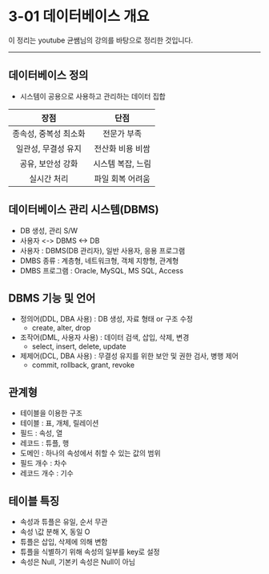 # 3-01 데이터베이스 개요

이 정리는 youtube 균쌤님의 강의를 바탕으로 정리한 것입니다.
___

## 데이터베이스 정의
- 시스템이 공용으로 사용하고 관리하는 데이터 집합  

|장점|단점|
|:-:|:-:|
|종속성, 중복성 최소화|전문가 부족
|일관성, 무결성 유지|전산화 비용 비쌈
|공유, 보안성 강화|시스템 복잡, 느림
|실시간 처리|파일 회복 어려움

## 데이터베이스 관리 시스템(DBMS)
- DB 생성, 관리 S/W
- 사용자 <-> DBMS <-> DB
- 사용자 : DBMS(DB 관리자), 일반 사용자, 응용 프로그램
- DMBS 종류 : 계층형, 네트워크형, 객체 지향형, 관계형
- DMBS 프로그램 : Oracle, MySQL, MS SQL, Access

## DBMS 기능 및 언어
- 정의어(DDL, DBA 사용) : DB 생성, 자료 형태 or 구조 수정
    - create, alter, drop
- 조작어(DML, 사용자 사용) : 데이터 검색, 삽입, 삭제, 변경
    - select, insert, delete, update
- 제제어(DCL, DBA 사용) : 무결성 유지를 위한 보안 및 권한 검사, 병행 제어
    - commit, rollback, grant, revoke

## 관계형
- 테이블을 이용한 구조
- 테이블 : 표, 개체, 릴레이션
- 필드 : 속성, 열
- 레코드 : 튜플, 행
- 도메인 : 하나의 속성에서 취할 수 있는 값의 범위
- 필드 개수 : 차수
- 레코드 개수 : 기수

## 테이블 특징
- 속성과 튜플은 유일, 순서 무관
- 속성 \값 분해 X, 동일 O
- 튜플은 삽입, 삭제에 의해 변함
- 튜플을 식별하기 위해 속성의 일부를 key로 설정
- 속성은 Null, 기본키 속성은 Null이 아님


